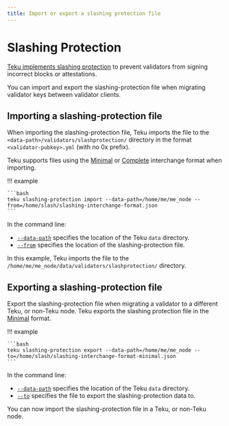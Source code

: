 ```yaml
---
title: Import or export a slashing protection file
---
```


# Slashing Protection

[Teku implements slashing protection] to prevent validators from signing incorrect
blocks or attestations.

You can import and export the slashing-protection file when migrating validator keys between
validator clients.

## Importing a slashing-protection file

When importing the slashing-protection file, Teku imports the file to the
`<data-path>/validators/slashprotection/` directory in the format `<validator-pubkey>.yml`
(with no 0x prefix).

Teku supports files using the [Minimal] or [Complete] interchange format when importing.

!!! example

    ```bash
    teku slashing-protection import --data-path=/home/me/me_node --from=/home/slash/slashing-interchange-format.json
    ```

In the command line:

* [`--data-path`](../Reference/CLI/CLI-Subcommands.md#data-path) specifies the location of the
    Teku `data` directory.
* [`--from`](../Reference/CLI/CLI-Subcommands.md#from) specifies the location of the
    slashing-protection file.

In this example, Teku imports the file to the `/home/me/me_node/data/validators/slashprotection/` directory.

## Exporting a slashing-protection file

Export the slashing-protection file when migrating a validator to a different Teku, or non-Teku
node. Teku exports the slashing protection file in the [Minimal] format.

!!! example

    ```bash
    teku slashing-protection export --data-path=/home/me/me_node --to=/home/slash/slashing-interchange-format-minimal.json
    ```

In the command line:

* [`--data-path`](../Reference/CLI/CLI-Subcommands.md#data-path_1) specifies the location of the
    Teku `data` directory.
* [`--to`](../Reference/CLI/CLI-Subcommands.md#to) specifies the file to export the
    slashing-protection data to.

You can now import the slashing-protection file in a Teku, or non-Teku node.

<!--links -->
[Teku implements slashing protection]: ../Concepts/Slashing-Protection.md
[data path directory when starting Teku]: ../Reference/CLI/CLI-Syntax.md#data-path
[Minimal]: https://hackmd.io/@sproul/Bk0Y0qdGD#Format-2-Minimal
[Complete]: https://hackmd.io/@sproul/Bk0Y0qdGD#Format-1-Complete
